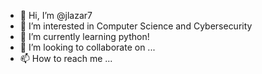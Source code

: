 - 👋 Hi, I’m @jlazar7
- 👀 I’m interested in Computer Science and Cybersecurity 
- 🌱 I’m currently learning python!
- 💞️ I’m looking to collaborate on ...
- 📫 How to reach me ...

<!---
jlazar7/jlazar7 is a ✨ special ✨ repository because its `README.md` (this file) appears on your GitHub profile.
You can click the Preview link to take a look at your changes.
--->
